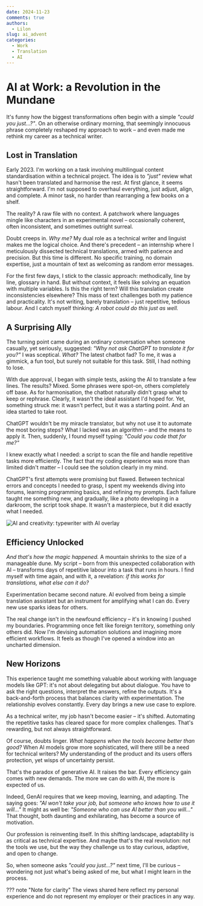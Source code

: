 ```yaml
---
date: 2024-11-23
comments: true
authors:
  - Lilon
slug: ai_advent
categories:
  - Work
  - Translation
  - AI
---
```


# AI at Work: a Revolution in the Mundane

It's funny how the biggest transformations often begin with a simple *"could you just...?"*. On an otherwise ordinary morning, that seemingly innocuous phrase completely reshaped my approach to work – and even made me rethink my career as a technical writer.

<!-- more -->

## Lost in Translation

Early 2023. I'm working on a task involving multilingual content standardisation within a technical project. The idea is to *"just"* review what hasn't been translated and harmonise the rest. At first glance, it seems straightforward. I'm not supposed to overhaul everything, just adjust, align, and complete. A minor task, no harder than rearranging a few books on a shelf.

The reality? A raw file with no context. A patchwork where languages mingle like characters in an experimental novel – occasionally coherent, often inconsistent, and sometimes outright surreal.

Doubt creeps in. *Why me?* My dual role as a technical writer and linguist makes me the logical choice. And there's precedent – an internship where I meticulously dissected technical translations, armed with patience and precision. But this time is different. No specific training, no domain expertise, just a mountain of text as welcoming as random error messages.

For the first few days, I stick to the classic approach: methodically, line by line, glossary in hand. But without context, it feels like solving an equation with multiple variables. Is this the right term? Will this translation create inconsistencies elsewhere? This mass of text challenges both my patience and practicality. It's not writing, barely translation – just repetitive, tedious labour. And I catch myself thinking: *A robot could do this just as well.*

## A Surprising Ally

The turning point came during an ordinary conversation when someone casually, yet seriously, suggested: *"Why not ask ChatGPT to translate it for you?"* I was sceptical. *What?* The latest chatbot fad? To me, it was a gimmick, a fun tool, but surely not suitable for this task. Still, I had nothing to lose.

With due approval, I began with simple tests, asking the AI to translate a few lines. The results? Mixed. Some phrases were spot-on, others completely off base. As for harmonisation, the chatbot naturally didn't grasp what to keep or rephrase. Clearly, it wasn't the ideal assistant I'd hoped for. Yet, something struck me: it wasn't perfect, but it was a starting point. And an idea started to take root.

ChatGPT wouldn't be my miracle translator, but why not use it to automate the most boring steps? What I lacked was an algorithm – and the means to apply it. Then, suddenly, I found myself typing: *"Could you code that for me?"*

I knew exactly what I needed: a script to scan the file and handle repetitive tasks more efficiently. The fact that my coding experience was more than limited didn't matter – I could see the solution clearly in my mind.

ChatGPT's first attempts were promising but flawed. Between technical errors and concepts I needed to grasp, I spent my weekends diving into forums, learning programming basics, and refining my prompts. Each failure taught me something new, and gradually, like a photo developing in a darkroom, the script took shape. It wasn't a masterpiece, but it did exactly what I needed.

![AI and creativity: typewriter with AI overlay](https://images-wixmp-ed30a86b8c4ca887773594c2.wixmp.com/f/09c917d0-f5ca-4b29-a706-5e3ed5489e13/dilk84k-5ac52eb8-b77c-4daa-9288-d229b512d53e.jpg/v1/fill/w_1280,h_962,q_75,strp/evolving_creativity__an_ai_doodle_by_li__lon_dilk84k-fullview.jpg?token=eyJ0eXAiOiJKV1QiLCJhbGciOiJIUzI1NiJ9.eyJzdWIiOiJ1cm46YXBwOjdlMGQxODg5ODIyNjQzNzNhNWYwZDQxNWVhMGQyNmUwIiwiaXNzIjoidXJuOmFwcDo3ZTBkMTg4OTgyMjY0MzczYTVmMGQ0MTVlYTBkMjZlMCIsIm9iaiI6W1t7ImhlaWdodCI6Ijw9OTYyIiwicGF0aCI6IlwvZlwvMDljOTE3ZDAtZjVjYS00YjI5LWE3MDYtNWUzZWQ1NDg5ZTEzXC9kaWxrODRrLTVhYzUyZWI4LWI3N2MtNGRhYS05Mjg4LWQyMjliNTEyZDUzZS5qcGciLCJ3aWR0aCI6Ijw9MTI4MCJ9XV0sImF1ZCI6WyJ1cm46c2VydmljZTppbWFnZS5vcGVyYXRpb25zIl19.K_bY8dDZNEFmymZKPxri6ghFU9Ya1zMJ_ULv1IMr6MM)

## Efficiency Unlocked

*And that's how the magic happened.* A mountain shrinks to the size of a manageable dune. My script – born from this unexpected collaboration with AI – transforms days of repetitive labour into a task that runs in hours. I find myself with time again, and with it, a revelation: *if this works for translations, what else can it do?*

Experimentation became second nature. AI evolved from being a simple translation assistant but an instrument for amplifying what I can do. Every new use sparks ideas for others.

The real change isn't in the newfound efficiency – it's in knowing I pushed my boundaries. Programming once felt like foreign territory, something only others did. Now I'm devising automation solutions and imagining more efficient workflows. It feels as though I've opened a window into an uncharted dimension.

## New Horizons

This experience taught me something valuable about working with language models like GPT: it's not about delegating but about dialogue. You have to ask the right questions, interpret the answers, refine the outputs. It's a back-and-forth process that balances clarity with experimentation. The relationship evolves constantly. Every day brings a new use case to explore.

As a technical writer, my job hasn't become easier – it's shifted. Automating the repetitive tasks has cleared space for more complex challenges. That's rewarding, but not always straightforward.

Of course, doubts linger. *What happens when the tools become better than good?* When AI models grow more sophisticated, will there still be a need for technical writers? My understanding of the product and its users offers protection, yet wisps of uncertainty persist.

That's the paradox of generative AI. It raises the bar. Every efficiency gain comes with new demands. The more we can do with AI, the more is expected of us.

Indeed, GenAI requires that we keep moving, learning, and adapting. The saying goes: *"AI won't take your job, but someone who knows how to use it will..."* It might as well be: *"Someone who can use AI better than you will..."* That thought, both daunting and exhilarating, has become a source of motivation.

Our profession is reinventing itself. In this shifting landscape, adaptability is as critical as technical expertise. And maybe that's the real revolution: not the tools we use, but the way they challenge us to stay curious, adaptive, and open to change.

So, when someone asks *"could you just...?"* next time, I'll be curious – wondering not just what's being asked of me, but what I might learn in the process.

??? note "Note for clarity"
    The views shared here reflect my personal experience and do not represent my employer or their practices in any way.
